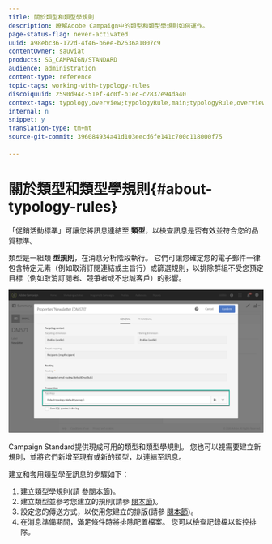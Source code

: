 ```yaml
---
title: 關於類型和類型學規則
description: 瞭解Adobe Campaign中的類型和類型學規則如何運作。
page-status-flag: never-activated
uuid: a98ebc36-172d-4f46-b6ee-b2636a1007c9
contentOwner: sauviat
products: SG_CAMPAIGN/STANDARD
audience: administration
content-type: reference
topic-tags: working-with-typology-rules
discoiquuid: 2590d94c-51ef-4c0f-b1ec-c2837e94da40
context-tags: typology,overview;typologyRule,main;typologyRule,overview
internal: n
snippet: y
translation-type: tm+mt
source-git-commit: 396084934a41d103eecd6fe141c700c118000f75

---
```



# 關於類型和類型學規則{#about-typology-rules}

「促銷活動標準」可讓您將訊息連結至 **類型**，以檢查訊息是否有效並符合您的品質標準。

類型是一組類 **型規則**，在消息分析階段執行。 它們可讓您確定您的電子郵件一律包含特定元素（例如取消訂閱連結或主旨行）或篩選規則，以排除群組不受您預定目標（例如取消訂閱者、競爭者或不忠誠客戶）的影響。

![](assets/typology_messagelink.png)

Campaign Standard提供現成可用的類型和類型學規則。 您也可以視需要建立新規則，並將它們新增至現有或新的類型，以連結至訊息。

建立和套用類型學至訊息的步驟如下：

1. 建立類型學規則(請 [參閱本節](../../sending/using/managing-typology-rules.md#creating-a-typology-rule))。
1. 建立類型並參考您建立的規則(請參 [閱本節](../../sending/using/managing-typologies.md#creating-a-typology))。
1. 設定您的傳送方式，以使用您建立的排版(請參 [閱本節](../../sending/using/managing-typologies.md#applying-typologies-to-messages))。
1. 在消息準備期間，滿足條件時將排除配置檔案。 您可以檢查記錄檔以監控排除。
